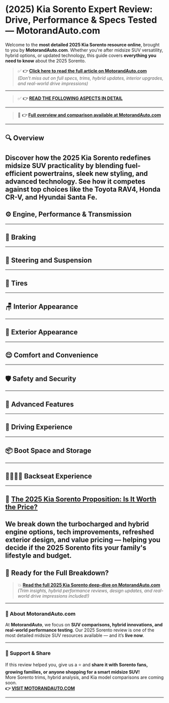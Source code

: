 # (2025) Kia Sorento Expert Review: Drive, Performance & Specs Tested — MotorandAuto.com

Welcome to the **most detailed 2025 Kia Sorento resource online**, brought to you by **MotorandAuto.com**. Whether you're after midsize SUV versatility, hybrid options, or updated technology, this guide covers **everything you need to know** about the 2025 Sorento.

> ✅ **👉 [Click here to read the full article on MotorandAuto.com](https://motorandauto.com/2025-kia-sorento-expert-review-drive-performance-specs-tested/)**  
> *(Don’t miss out on full specs, trims, hybrid updates, interior upgrades, and real-world drive impressions)*

---
> ✅ **👉 [READ THE FOLLOWING ASPECTS IN DETAIL](https://motorandauto.com/2025-kia-sorento-expert-review-drive-performance-specs-tested/)**

---
> 📌 **👉 [Full overview and comparison available at MotorandAuto.com](https://motorandauto.com/2025-kia-sorento-expert-review-drive-performance-specs-tested/)**

---

## 🔍 **Overview**

Discover how the 2025 Kia Sorento redefines midsize SUV practicality by blending fuel-efficient powertrains, sleek new styling, and advanced technology. See how it competes against top choices like the Toyota RAV4, Honda CR-V, and Hyundai Santa Fe.  
---

## ⚙️ **Engine, Performance & Transmission**
---

## 🛑 **Braking**
---

## 🔄 **Steering and Suspension**
---

## 🛞 **Tires**
---

## 🪑 **Interior Appearance**
---

## 🚗 **Exterior Appearance**
---

## 😌 **Comfort and Convenience**
---

## 🛡️ **Safety and Security**
---

## 🚀 **Advanced Features**
---

## 🧭 **Driving Experience**
---

## 📦 **Boot Space and Storage**
---

## 👨‍👩‍👧‍👦 **Backseat Experience**
---

## 💸 **[The 2025 Kia Sorento Proposition: Is It Worth the Price?](https://motorandauto.com/2025-kia-sorento-expert-review-drive-performance-specs-tested/)**

We break down the **turbocharged and hybrid engine options, tech improvements, refreshed exterior design, and value pricing** — helping you decide if the 2025 Sorento fits your family's lifestyle and budget.
---

## 🔗 **Ready for the Full Breakdown?**

> 💥 **[Read the full 2025 Kia Sorento deep-dive on MotorandAuto.com](https://motorandauto.com/2025-kia-sorento-expert-review-drive-performance-specs-tested/)**  
> *(Trim insights, hybrid performance reviews, design updates, and real-world drive impressions included!)*

---

### 🌟 About MotorandAuto.com

At **MotorandAuto**, we focus on **SUV comparisons, hybrid innovations, and real-world performance testing**. Our 2025 Sorento review is one of the most detailed midsize SUV resources available — and it’s **live now**.

---

### 📣 Support & Share

If this review helped you, give us a ⭐ and **share it with Sorento fans, growing families, or anyone shopping for a smart midsize SUV!**  
More Sorento trims, hybrid analysis, and Kia model comparisons are coming soon.  
**👉 [VISIT MOTORANDAUTO.COM](https://motorandauto.com/)**

---
